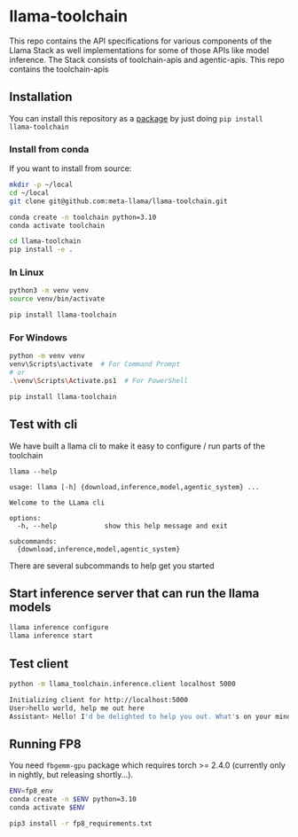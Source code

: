 # llama-toolchain

This repo contains the API specifications for various components of the Llama Stack as well implementations for some of those APIs like model inference.
The Stack consists of toolchain-apis and agentic-apis. This repo contains the toolchain-apis

## Installation

You can install this repository as a [package](https://pypi.org/project/llama-toolchain/) by just doing `pip install llama-toolchain`

### Install from conda

If you want to install from source:
```bash
mkdir -p ~/local
cd ~/local
git clone git@github.com:meta-llama/llama-toolchain.git

conda create -n toolchain python=3.10
conda activate toolchain

cd llama-toolchain
pip install -e .
```

### In Linux

```bash
python3 -m venv venv
source venv/bin/activate

pip install llama-toolchain
```

### For Windows

```bash
python -m venv venv
venv\Scripts\activate  # For Command Prompt
# or
.\venv\Scripts\Activate.ps1  # For PowerShell

pip install llama-toolchain
```

## Test with cli

We have built a llama cli to make it easy to configure / run parts of the toolchain
```
llama --help

usage: llama [-h] {download,inference,model,agentic_system} ...

Welcome to the LLama cli

options:
  -h, --help            show this help message and exit

subcommands:
  {download,inference,model,agentic_system}
```
There are several subcommands to help get you started

## Start inference server that can run the llama models
```bash
llama inference configure
llama inference start
```


## Test client
```bash
python -m llama_toolchain.inference.client localhost 5000

Initializing client for http://localhost:5000
User>hello world, help me out here
Assistant> Hello! I'd be delighted to help you out. What's on your mind? Do you have a question, a problem, or just need someone to chat with? I'm all ears!
```


## Running FP8

You need `fbgemm-gpu` package which requires torch >= 2.4.0 (currently only in nightly, but releasing shortly...).

```bash
ENV=fp8_env
conda create -n $ENV python=3.10
conda activate $ENV

pip3 install -r fp8_requirements.txt
```
